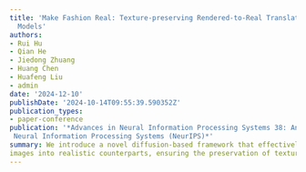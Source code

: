 ```yaml
---
title: 'Make Fashion Real: Texture-preserving Rendered-to-Real Translation with Diffusion
  Models'
authors:
- Rui Hu
- Qian He
- Jiedong Zhuang
- Huang Chen
- Huafeng Liu
- admin
date: '2024-12-10'
publishDate: '2024-10-14T09:55:39.590352Z'
publication_types:
- paper-conference
publication: '*Advances in Neural Information Processing Systems 38: Annual Conference on
 Neural Information Processing Systems (NeurIPS)*'
summary: We introduce a novel diffusion-based framework that effectively translates rendered
images into realistic counterparts, ensuring the preservation of texture details. 
---
```

